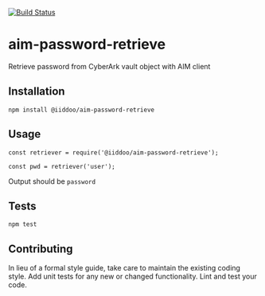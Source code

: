 [![Build Status](https://travis-ci.org/iiddoo/aim-password-retrieve.svg?branch=master)](https://travis-ci.org/iiddoo/aim-password-retrieve)

# aim-password-retrieve
Retrieve password from CyberArk vault object with AIM client

## Installation

  `npm install @iiddoo/aim-password-retrieve`

## Usage

    const retriever = require('@iiddoo/aim-password-retrieve');

    const pwd = retriever('user');

  
  Output should be `password`


## Tests

  `npm test`

## Contributing

In lieu of a formal style guide, take care to maintain the existing coding style. Add unit tests for any new or changed functionality. Lint and test your code.